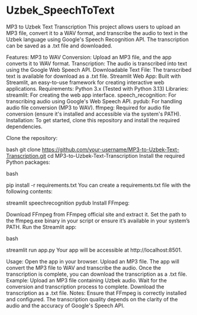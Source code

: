 # Uzbek_SpeechToText
MP3 to Uzbek Text Transcription
This project allows users to upload an MP3 file, convert it to a WAV format, and transcribe the audio to text in the Uzbek language using Google's Speech Recognition API. The transcription can be saved as a .txt file and downloaded.

Features:
MP3 to WAV Conversion: Upload an MP3 file, and the app converts it to WAV format.
Transcription: The audio is transcribed into text using the Google Web Speech API.
Downloadable Text File: The transcribed text is available for download as a .txt file.
Streamlit Web App: Built with Streamlit, an easy-to-use framework for creating interactive web applications.
Requirements:
Python 3.x (Tested with Python 3.13)
Libraries:
streamlit: For creating the web app interface.
speech_recognition: For transcribing audio using Google's Web Speech API.
pydub: For handling audio file conversion (MP3 to WAV).
ffmpeg: Required for audio file conversion (ensure it's installed and accessible via the system's PATH).
Installation:
To get started, clone this repository and install the required dependencies.

Clone the repository:

bash
git clone https://github.com/your-username/MP3-to-Uzbek-Text-Transcription.git
cd MP3-to-Uzbek-Text-Transcription
Install the required Python packages:

bash

pip install -r requirements.txt
You can create a requirements.txt file with the following contents:


streamlit
speechrecognition
pydub
Install FFmpeg:

Download FFmpeg from FFmpeg official site and extract it.
Set the path to the ffmpeg.exe binary in your script or ensure it’s available in your system’s PATH.
Run the Streamlit app:

bash

streamlit run app.py
Your app will be accessible at http://localhost:8501.

Usage:
Open the app in your browser.
Upload an MP3 file.
The app will convert the MP3 file to WAV and transcribe the audio.
Once the transcription is complete, you can download the transcription as a .txt file.
Example:
Upload an MP3 file containing Uzbek audio.
Wait for the conversion and transcription process to complete.
Download the transcription as a .txt file.
Notes:
Ensure that FFmpeg is correctly installed and configured.
The transcription quality depends on the clarity of the audio and the accuracy of Google's Speech API.
